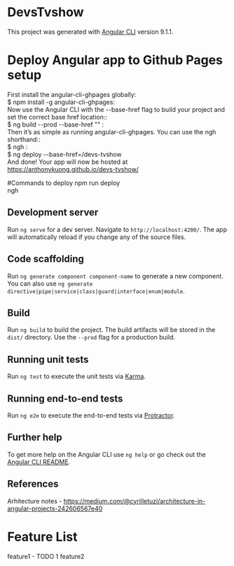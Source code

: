 # DevsTvshow

This project was generated with [Angular CLI](https://github.com/angular/angular-cli) version 9.1.1.

# Deploy Angular app to Github Pages setup

First install the angular-cli-ghpages globally: <br>
$ npm install -g angular-cli-ghpages: <br>
Now use the Angular CLI with the --base-href flag to build your project and set the correct base href location:: <br>
$ ng build --prod --base-href "<devs-tvshow>"  : <br>
Then it’s as simple as running angular-cli-ghpages. You can use the ngh shorthand:: <br>
$ ngh : <br>
$ ng deploy --base-href=/devs-tvshow <br>
And done! Your app will now be hosted at  <br>
https://anthonykuong.github.io/devs-tvshow/

#Commands to deploy
npm run deploy <br>
ngh

## Development server

Run `ng serve` for a dev server. Navigate to `http://localhost:4200/`. The app will automatically reload if you change any of the source files.

## Code scaffolding

Run `ng generate component component-name` to generate a new component. You can also use `ng generate directive|pipe|service|class|guard|interface|enum|module`.

## Build

Run `ng build` to build the project. The build artifacts will be stored in the `dist/` directory. Use the `--prod` flag for a production build.

## Running unit tests

Run `ng test` to execute the unit tests via [Karma](https://karma-runner.github.io).

## Running end-to-end tests

Run `ng e2e` to execute the end-to-end tests via [Protractor](http://www.protractortest.org/).

## Further help

To get more help on the Angular CLI use `ng help` or go check out the [Angular CLI README](https://github.com/angular/angular-cli/blob/master/README.md).


## References

Arhitecture notes - https://medium.com/@cyrilletuzi/architecture-in-angular-projects-242606567e40

# Feature List
feature1 - TODO 1
feature2 
